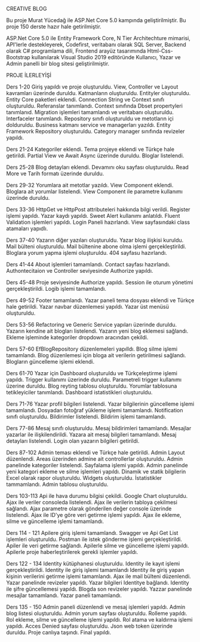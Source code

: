CREATIVE BLOG

Bu proje Murat Yücedağ ile ASP.Net Core 5.0 kampında geliştirilmiştir. Bu proje 150 derste hazır hale getirilmiştir. 

ASP.Net Core 5.0 ile Entity Framework Core, N Tier Architechture mimarisi, API'lerle destekleyerek, Codefirst, veritabanı olarak SQL Server, Backend olarak C# programlama dili, Frontend arayüz tasarımında Html-Css-Bootstrap kullanılarak Visual Studio 2019 editöründe Kullanıcı, Yazar ve Admin panelli bir blog sitesi geliştirilmiştir.


PROJE İLERLEYİŞİ

Ders 1-20
Giriş yapıldı ve proje oluşturuldu.
View, Controller ve Layout kavramları üzerinde duruldu.
Katmanların oluşturuldu.
Entityler oluşturuldu.
Entity Core paketleri eklendi.
Connection String ve Context sınıfı oluşturuldu.
Referanslar tanımlandı.
Context sınıfında Dbset propertyleri tanımlanıd.
Migration işlemleri tamamlandı ve veritabanı oluşturuldu.
Interfaceler tanımlandı.
Repository sınıfı oluşturuldu ve metotların içi dolduruldu.
Business katmanı service ve managerları yazıldı.
Entity Framework Repository oluşturuldu.
Category manager sınıfında revizeler yapıldı.

Ders 21-24
Kategoriler eklendi.
Tema projeye eklendi ve Türkçe hale getirildi.
Partial View ve Await Async üzerinde duruldu.
Bloglar listelendi.

Ders 25-28
Blog detayları eklendi.
Devamını oku sayfası oluşturuldu.
Read More ve Tarih formatı üzerinde duruldu.

Ders 29-32
Yorumlara ait metotlar yazıldı.
View Component eklendi.
Bloglara ait yorumlar listelendi.
View Component ile parametre kullanımı üzerinde duruldu.

Ders 33-36
HttpGet ve HttpPost attributeleri hakkında bilgi verildi.
Register işlemi yapıldı.
Yazar kaydı yapıldı.
Sweet Alert kullanımı anlatıldı.
Fluent Validation işlemleri yapıldı.
Login Paneli hazırlandı.
View sayfasındaki class atamaları yapıdlı.

Ders 37-40
Yazarın diğer yazıları oluşturuldu.
Yazar blog ilişkisi kuruldu.
Mail bülteni oluşturuldu.
Mail bültenine abone olma işlemi gerçekleştirildi.
Bloglara yorum yapma işlemi oluşturuldu.
404 sayfasu hazırlandı.

Ders 41-44
About işlemleri tamamlandı.
Contact sayfası hazırlandı.
Authontecitaion ve Controller seviyesinde Authorize yapıldı.

Ders 45-48
Proje seviyesinde Authorize yapıldı.
Session ile oturum yönetimi gerçekleştirildi.
Logib işlemi tamamlandı.

Ders 49-52
Footer tamamlandı.
Yazar paneli tema dosyası eklendi ve Türkçe hale getirildi.
Yazar navbar düzenlemesi yapıldı.
Yazar üst menüsü oluşturuldu.

Ders 53-56
Refactoring ve Generic Service yapıları üzerinde duruldu.
Yazarın kendine ait blogları listelendi.
Yazarın yeni blog eklemesi sağlandı.
Ekleme işleminde kategoriler dropdown aracından çekildi.

Ders 57-60
EfBlogRepository düzenlemeleri yapılldı.
Blog silme işlemi tamamlandı.
Blog düzenlemesi için bloga ait verilerin getirilmesi sağlandı.
Blogların güncelleme işlemi eklendi.

Ders 61-70
Yazar için Dashboard oluşturuldu ve Türkçeleştirme işlemi yapıldı.
Trigger kullanımı üzerinde duruldu.
Parametreli trigger kullanımı üzerine duruldu.
Blog reyting tablosu oluşturuldu.
Yorumlar tablosuna tetikleyiciler tanımlandı.
Dashboard istatistikleri oluşturuldu.

Ders 71-76
Yazar profil bilgileri listelendi.
Yazar bilgilerinin güncelleme işlemi tamamlandı.
Dosyadan fotoğraf yükleme işlemi tamamlandı.
Notification sınıfı oluşturuldu.
Bildirimler listelendi.
Bildirim işlemi tamamlandı.

Ders 77-86
Mesaj sınıfı oluşturuldu.
Mesaj bildirimleri tamamlandı.
Mesajlar yazarlar ile ilişkilendirildi.
Yazara ait mesaj bilgileri tamamlandı.
Mesaj detayları listelendi.
Login olan yazarın bilgileri getirildi.

Ders 87-102
Admin teması eklendi ve Türkçe hale getirildi.
Admin Layout düzenlendi.
Areas üzerinden admine ait controllerlar oluşturuldu.
Admin panelinde kategoriler listelendi.
Sayfalama işlemi yapıldı.
Admin panelinde yeni kategori ekleme ve silme işlemleri yapıldı.
Dinamik ve statik bilgilerin Excel olarak rapor oluşturuldu.
Widgets oluşturuldu.
İstatistikler tammamlandı.
Admin tablosu oluşturuldu.

Ders 103-113
Api ile hava durumu bilgisi çekildi.
Google Chart oluşturuldu.
Ajax ile veriler consoleda listelendi.
Ajax ile verilerin tabloya çekilmesi sağlandı.
Ajax parametre olarak gönderilen değer console üzerinde listelendi.
Ajax ile ID'ye göre veri getirme işlemi yapıldı.
Ajax ile ekleme, silme ve güncelleme işlemi tamamlandı.

Ders 114 - 121
Apilere giriş işlemi tamamlandı.
Swagger ve Api Get List işlemleri oluşturuldu.
Postman ile istek gönderme işlemi gerçekleştirildi.
Apiler ile veri getirme sağlandı.
Apilerle silme ve güncelleme işlemi yapıldı.
Apilerle proje haberleştirilerek gerekli işlemler yapıldı.

Ders 122 - 134
Identity kütüphanesi oluşturuldu.
Identity ile kayıt işlemi gerçekleştirildi.
Identity ile giriş işlemi tamamlandı
Identity ile giriş yapan kişinin verilerini getirme işlemi tamamlandı.
Ajax ile mail bülteni düzenlendi.
Yazar panelinde revizeler yapıldı.
Yazar bilgileri Identitye bağlandı.
Identity ile şifre güncellemesi yapıldı.
Blogda son revizeler yapıldı.
Yazzar panelinde mesajlar tamamlandı.
Yazar paneli tamamlandı.

Ders 135 - 150
Admin paneli düzenlendi ve mesaj işlemleri yapıldı.
Admin blog listesi oluşturuldu.
Admin yorum sayfası oluşturuldu.
Rolleme yapıldı.
Rol ekleme, silme ve güncelleme işlemi yapıldı.
Rol atama ve kaldırma işlemi yapıldı.
Acces Denied sayfası oluşturuldu.
Json web token üzerinde duruldu.
Proje canlıya taşındı.
Final yapıldı.
